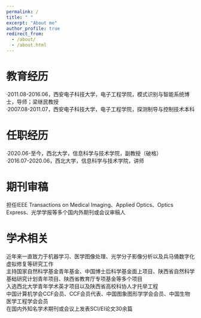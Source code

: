 ```yaml
---
permalink: /
title: " "
excerpt: "About me"
author_profile: true
redirect_from: 
  - /about/
  - /about.html
---
```

教育经历
====
·2011.08-2016.06，西安电子科技大学，电子工程学院，模式识别与智能系统博士，导师；梁继民教授  
·2007.08-2011.07，西安电子科技大学，电子工程学院，探测制导与控制技术本科

任职经历
====
·2020.06-至今，西北大学，信息科学与技术学院，副教授（破格）  
·2016.07-2020.06，西北大学，信息科学与技术学院，讲师  

期刊审稿
====
担任IEEE Transactions on Medical Imaging、Applied Optics、Optics Express、光学学报等多个国内外期刊或会议审稿人

学术相关
====
近年来一直致力于机器学习、医学图像处理、光学分子影像分析以及兵马俑数字化虚拟修复等研究工作  
主持国家自然科学基金青年基金、中国博士后科学基金面上项目、陕西省自然科学基础研究计划青年项目、陕西省教育厅专项基金等多个项目  
入选西北大学青年学术英才项目以及陕西省高校科协人才托举工程  
中国计算机学会CCF会员、CCF会员代表、中国图象图形学学会会员、中国生物医学工程学会会员  
在国内外知名学术期刊或会议上发表SCI/EI论文30余篇
